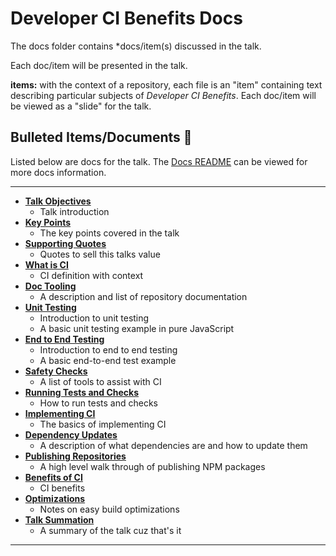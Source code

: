 # Developer CI Benefits Docs

The docs folder contains *docs/item(s) discussed in the talk.

Each doc/item will be presented in the talk.

**items:** with the context of a repository, each file is an "item" containing text describing particular subjects of _Developer CI Benefits_. Each doc/item will be viewed as a "slide" for the talk.

## Bulleted Items/Documents 🔫

Listed below are docs for the talk. The [Docs README](https://github.com/yowainwright/developer-ci-benefits/blob/master/docs/README.md) can be viewed for more docs information.

----

- **[Talk Objectives](01-talk-objectives.md)**
  - Talk introduction
- **[Key Points](02-key-points.md)**
  - The key points covered in the talk
- **[Supporting Quotes](03-supporting-quotes.md)**
  - Quotes to sell this talks value
- **[What is CI](04-what-is-ci.md)**
  - CI definition with context
- **[Doc Tooling](05-doc-tooling.md)**
  - A description and list of repository documentation
- **[Unit Testing](06-unit-testing.md)**
  - Introduction to unit testing
  - A basic unit testing example in pure JavaScript
- **[End to End Testing](07-acceptance-testing.md)**
  - Introduction to end to end testing
  - A basic end-to-end test example
- **[Safety Checks](08-safety-checks.md)**
  - A list of tools to assist with CI
- **[Running Tests and Checks](09-running-tests-and-checks.md)**
  - How to run tests and checks
- **[Implementing CI](10-implementing-ci.md)**
  - The basics of implementing CI
- **[Dependency Updates](11-dependency-updates.md)**
  - A description of what dependencies are and how to update them
- **[Publishing Repositories](12-publishing-repositories.md)**
  - A high level walk through of publishing NPM packages
- **[Benefits of CI](13-ci-benefits.md)**
  - CI benefits
- **[Optimizations](14-optimizations.md)**
  - Notes on easy build optimizations
- **[Talk Summation](16-talk-summation.md)**
  - A summary of the talk cuz that's it

----
